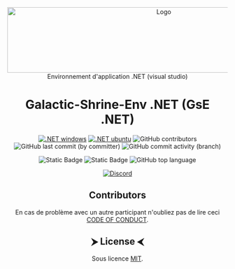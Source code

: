 
<center>
<img src="https://cdn.discordapp.com/attachments/511861227157192705/623915363494658077/1.3.1.png" alt="Logo" width="700" height="150" /><br/>
  Environnement d'application .NET (visual studio)


# Galactic-Shrine-Env .NET (GsE .NET)


[![.NET windows](https://github.com/Galactic-Shrine/Galactic-Shrine-Env-VS/actions/workflows/dotnet_windows.yml/badge.svg?style=plastic)](https://github.com/Galactic-Shrine/Galactic-Shrine-Env-VS/actions/workflows/dotnet_windows.yml)
[![.NET ubuntu](https://github.com/Galactic-Shrine/Galactic-Shrine-Env-VS/actions/workflows/dotnet_ubuntu.yml/badge.svg?style=plastic)](https://github.com/Galactic-Shrine/Galactic-Shrine-Env-VS/actions/workflows/dotnet_ubuntu.yml)
![GitHub contributors](https://img.shields.io/github/contributors/Galactic-Shrine/Galactic-Shrine-Env-VS?style=plastic&label=Contributors)
![GitHub last commit (by committer)](https://img.shields.io/github/last-commit/Galactic-Shrine/Galactic-Shrine-Env-VS?style=plastic&label=Last%20Commit)
![GitHub commit activity (branch)](https://img.shields.io/github/commit-activity/m/Galactic-Shrine/Galactic-Shrine-Env-VS/master?style=plastic&label=Commit%20Activity)

![Static Badge](https://img.shields.io/badge/Code-french-red?style=plastic)
![Static Badge](https://img.shields.io/badge/Lang-C%23-blue?style=plastic)
![GitHub top language](https://img.shields.io/github/languages/top/Galactic-Shrine/Galactic-Shrine-Env-VS?style=plastic)

<a href="https://discord.gg/aWDv3TUYdX">![Discord](https://img.shields.io/discord/288663731024691201?style=plastic&logo=discord&label=Discord&cacheSeconds=0&link=https%3A%2F%2Fdiscord.gg%2FaWDv3TUYdX)</a>


## Contributors
En cas de problème avec un autre participant n'oubliez pas de lire ceci [CODE OF CONDUCT](https://github.com/Galactic-Shrine/Galactic-Shrine-Env-VS/blob/master/CODE_OF_CONDUCT.md).

<!-- ALL-CONTRIBUTORS-LIST:START - Do not remove or modify this section -->
<!-- prettier-ignore-start -->
<!-- markdownlint-disable -->

<!-- markdownlint-restore -->
<!-- prettier-ignore-end -->

<!-- ALL-CONTRIBUTORS-LIST:END -->

## ⮞ License ⮜

 Sous licence [MIT](https://opensource.org/licenses/MIT).


</center>